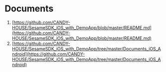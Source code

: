 # Documents
1. [https://github.com/CANDY-HOUSE/SesameSDK_iOS_with_DemoApp/blob/master/README.md](https://github.com/CANDY-HOUSE/SesameSDK_iOS_with_DemoApp/blob/master/README.md)
2. [https://github.com/CANDY-HOUSE/SesameSDK_iOS_with_DemoApp/tree/master/Documents_iOS_Android](https://github.com/CANDY-HOUSE/SesameSDK_iOS_with_DemoApp/tree/master/Documents_iOS_Android)
